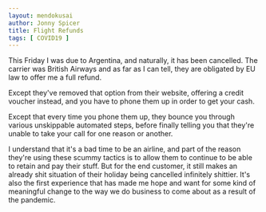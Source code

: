```yaml
---
layout: mendokusai
author: Jonny Spicer
title: Flight Refunds
tags: [ COVID19 ]
---
```

This Friday I was due to Argentina, and naturally, it has been cancelled. The carrier was British Airways and as far
as I can tell, they are obligated by EU law to offer me a full refund.

Except they've removed that option from their website, offering a credit voucher instead, and you have to phone them
up in order to get your cash.

Except that every time you phone them up, they bounce you through various unskippable automated steps, before finally
telling you that they're unable to take your call for one reason or another.

I understand that it's a bad time to be an airline, and part of the reason they're using these scummy tactics is to
allow them to continue to be able to retain and pay their stuff. But for the end customer, it still makes an already
shit situation of their holiday being cancelled infinitely shittier. It's also the first experience that has made me
hope and want for some kind of meaningful change to the way we do business to come about as a result of the pandemic.
